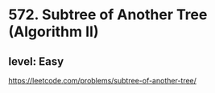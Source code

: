 # 572. Subtree of Another Tree (Algorithm II)
## level: Easy

https://leetcode.com/problems/subtree-of-another-tree/
